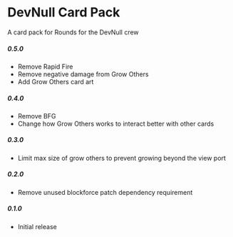 # DevNull Card Pack
A card pack for Rounds for the DevNull crew

##### 0.5.0
- Remove Rapid Fire
- Remove negative damage from Grow Others
- Add Grow Others card art

##### 0.4.0
- Remove BFG
- Change how Grow Others works to interact better with other cards

##### 0.3.0
- Limit max size of grow others to prevent growing beyond the view port

##### 0.2.0
- Remove unused blockforce patch dependency requirement

##### 0.1.0
- Initial release